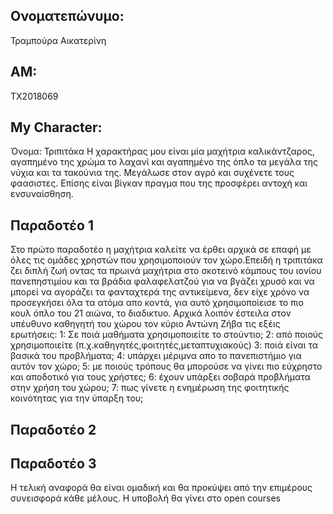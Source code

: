 ## Ονοματεπώνυμο:
Τραμπούρα Αικατερίνη
## ΑΜ:
ΤΧ2018069
## My Character:
Όνομα: Τριπιτάκα
Η χαρακτήρας μου είναι μία μαχήτρια καλικάντζαρος, αγαπημένο της χρώμα το λαχανί και αγαπημένο της όπλο τα μεγάλα της νύχια και τα τακούνια της. Μεγάλωσε στον αγρό και συχένετε τους φαασιστες. Επίσης είναι βίγκαν πραγμα που της προσφέρει αντοχή και ενσυναίσθηση.

## Παραδοτέο 1
Στο πρώτο παραδοτέο η μαχήτρια καλείτε να έρθει αρχικά σε επαφή με όλες τις ομάδες χρηστών που χρησιμοποιούν τον χώρο.Επειδή η τριπιτάκα ζει διπλή ζωή οντας τα πρωινά μαχήτρια στο σκοτεινό κάμπους του ιονίου πανεπηστιμίου και τα βράδια φαλαφελατζού για να βγάζει χρυσό και να μπορεί να αγοράζει τα φανταχτερά της αντικείμενα, δεν είχε χρόνο να προσεγκήσει όλα τα ατόμα απο κοντά, για αυτό χρησιμοποίεισε το πιο κουλ όπλο του 21 αιώνα, το διαδικτυο. Αρχικά λοιπόν έστειλα στον υπέυθυνο καθηγητή του χώρου τον κύριο Αντώνη Ζήβα τις εξέις ερωτήσεις:
1: Σε ποιά μαθήματα χρησιμοποιείτε το στούντιο;
2: από ποιούς χρησιμοποιείτε (π.χ.καθηγητές,φοιτητές,μεταπτυχιακούς)
3: ποιά είναι τα βασικά του προβλήματα;
4: υπάρχει μέριμνα απο το πανεπιστήμιο για αυτόν τον χώρο;
5: με ποιούς τρόπους θα μπορούσε να γίνει πιο εύχρηστο και αποδοτικό για τους χρήστες;
6: έχουν υπάρξει σοβαρά προβλήματα στην χρήση του χώρου;
7: πως γίνετε η ενημέρωση της φοιτητικής κοινότητας για την ύπαρξη του;



## Παραδοτέο 2


## Παραδοτέο 3


Η τελική αναφορά θα είναι ομαδική και θα προκύψει από την επιμέρους συνεισφορά κάθε μέλους. Η υποβολή θα γίνει στο open courses
